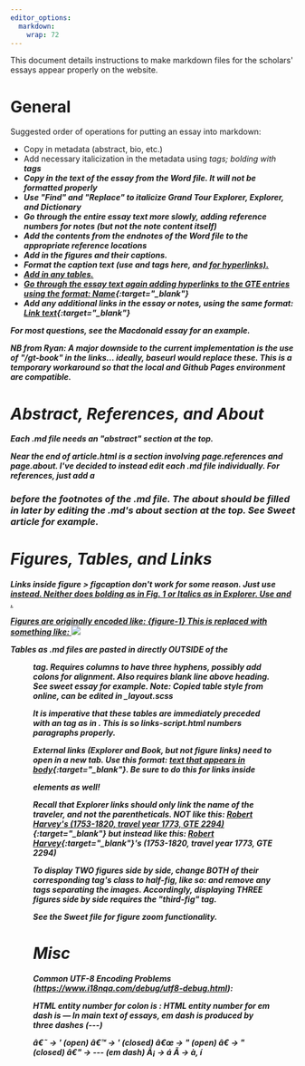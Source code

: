 ```yaml
---
editor_options: 
  markdown: 
    wrap: 72
---
```


This document details instructions to make markdown files for the scholars' essays appear
properly on the website.

# General

Suggested order of operations for putting an essay into markdown:
- Copy in metadata (abstract, bio, etc.)
- Add necessary italicization in the metadata using <i> tags; bolding with <b> tags
- Copy in the text of the essay from the Word file. It will not be formatted properly
- Use "Find" and "Replace" to italicize Grand Tour Explorer, Explorer, and Dictionary
- Go through the entire essay text more slowly, adding reference numbers for notes (but not the note content itself)
- Add the contents from the endnotes of the Word file to the appropriate reference locations
- Add in the figures and their captions.
- Format the caption text (use <i> and <b> tags here, and <a href=" " target="_blank"> for hyperlinks).
- Add in any tables.
- Go through the essay text again adding hyperlinks to the GTE entries using the format: [Name](https://grand-tour-explorer-2017.herokuapp.com/#/entries/xxxx){:target="\_blank"}
- Add any additional links in the essay or notes, using the same format: [Link text](Hyperlink){:target="\_blank"}
  
For most questions, see the Macdonald essay for an example.

NB from Ryan: A major downside to the current implementation is the use of "/gt-book"
in the links... ideally, baseurl would replace these. This is a
temporary workaround so that the local and Github Pages environment are
compatible.

# Abstract, References, and About

Each .md file needs an "abstract" section at the top.

Near the end of article.html is a section involving page.references and
page.about. I've decided to instead edit each .md file individually. For
references, just add a

<h3>

before the footnotes of the .md file. The about should be filled in
later by editing the .md's about section at the top. See Sweet article
for example.

# Figures, Tables, and Links

Links inside figure \> figcaption don't work for some reason. Just use
<a href> instead. Neither does bolding as in **Fig. 1** or Italics as in
*Explorer*. Use <b> and <i>.

Figures are originally encoded like: {figure-1} This is replaced with
something like: <a name="figure-1"> <img src="../figure-1.svg"/> </a>

Tables as .md files are pasted in directly OUTSIDE of the <figure>
tag. Requires columns to have three hyphens, possibly add colons for
alignment. Also requires blank line above heading. See sweet essay for
example. Note: Copied table style from online, can be edited in
\_layout.scss

It is imperative that these tables are immediately preceded with an <a>
tag as in <a name="figure-5a">. This is so links-script.html numbers
paragraphs properly.

External links (Explorer and Book, but not figure links) need to open in
a new tab. Use this format: [text that appears in
body](link/to/book/or/explorer){:target="\_blank"}. Be sure to do this
for links inside <figcaption> elements as well!

Recall that Explorer links should only link the name of the traveler,
and not the parentheticals. 
NOT like this: 
[Robert Harvey's (1753-1820, travel year 1773, GTE 2294)](http://grand-tour-explorer-2017.herokuapp.com/#/entries/2294){:target="\_blank"} <!-- WRONG --> 
but instead like this: [Robert Harvey](http://grand-tour-explorer-2017.herokuapp.com/#/entries/2294){:target="\_blank"}'s
(1753-1820, travel year 1773, GTE 2294) <!-- RIGHT -->


To display TWO figures side by side, change BOTH of their corresponding <a> tag's class to half-fig, like so:
<a name="figure-1" class="half-fig">
and remove any <br> tags separating the images.
Accordingly, displaying THREE figures side by side requires the "third-fig" tag.


See the Sweet file for figure zoom functionality.

# Misc

Common UTF-8 Encoding Problems
(<https://www.i18nqa.com/debug/utf8-debug.html>):

HTML entity number for colon is &#58;
HTML entity number for em dash is &#8212;
In main text of essays, em dash is produced by three dashes (---)

â€˜ -\> ' (open) â€™ -\> ' (closed) â€œ -\> " (open) â€ -\> " (closed)
â€" -\> --- (em dash) Ã¡ -\> á Ã­ -\> à, í
